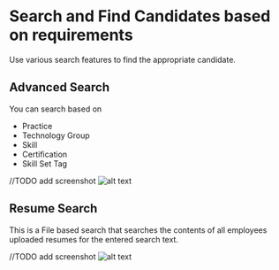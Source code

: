Search and Find Candidates based on requirements
=======

Use various search features to find the appropriate candidate.

Advanced Search
----
You can search based on 

 - Practice
 - Technology Group
 - Skill
 - Certification
 - Skill Set Tag

//TODO add screenshot
![alt text](../../images/recruiting/skillbased-search.png "Advanced Search")


Resume Search
----
This is a File based search that searches the contents of all employees uploaded resumes for the entered search text.


//TODO add screenshot
![alt text](../../images/recruiting/resume-search.png "Resume Search")

